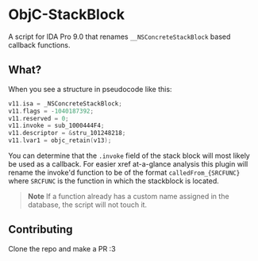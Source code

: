# ObjC-StackBlock

A script for IDA Pro 9.0 that renames `__NSConcreteStackBlock` based callback functions.

## What?

When you see a structure in pseudocode like this:

```c
v11.isa = _NSConcreteStackBlock;
v11.flags = -1040187392;
v11.reserved = 0;
v11.invoke = sub_1000444F4;
v11.descriptor = &stru_101248218;
v11.lvar1 = objc_retain(v13);
```

You can determine that the `.invoke` field of the stack block will most likely be used as a callback. For easier xref at-a-glance analysis this plugin will rename the invoke'd function to be of the format `calledFrom_{SRCFUNC}` where `SRCFUNC` is the function in which the stackblock is located.

> **Note**
> If a function already has a custom name assigned in the database, the script will not touch it.


## Contributing

Clone the repo and make a PR :3 